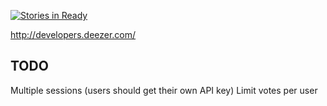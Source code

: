 [![Stories in Ready](https://badge.waffle.io/rcamposp/socialdj.svg?label=ready&title=Ready)](http://waffle.io/rcamposp/socialdj)

http://developers.deezer.com/


TODO
------------------
Multiple sessions (users should get their own API key)
Limit votes per user
